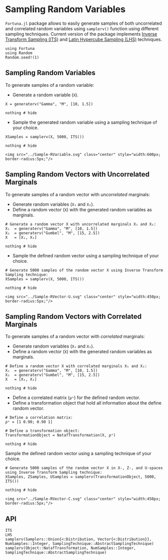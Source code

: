 # Sampling Random Variables

`Fortuna.jl` package allows to easily generate samples of both uncorrelated and correlated random variables using `samplerv()` function using different sampling techniques. Current version of the package implements [Inverse Transform Sampling (ITS)](https://en.wikipedia.org/wiki/Inverse_transform_sampling) and [Latin Hypercube Sampling (LHS)](https://en.wikipedia.org/wiki/Latin_hypercube_sampling) techniques.

```@setup 1
using Fortuna
using Random
Random.seed!(1)
```

## Sampling Random Variables

To generate samples of a random variable:

- Generate a random variable (`X`).

```@example 1
X = generaterv("Gamma", "M", [10, 1.5])

nothing # hide
```

- Sample the generated random variable using a sampling technique of your choice.

```@example 1
XSamples = samplerv(X, 5000, ITS())

nothing # hide
```

```@raw html
<img src="../Sample-RVariable.svg" class="center" style="width:600px; border-radius:5px;"/>
```

## Sampling Random Vectors with Uncorrelated Marginals

To generate samples of a random vector with *uncorrelated* marginals:

- Generate random variables (`X₁` and `X₂`).
- Define a random vector (`X`) with the generated random variables as marginals.

```@example 1
# Generate a random vector X with uncorrelated marginals X₁ and X₂:
X₁  = generaterv("Gamma", "M", [10, 1.5])
X₂  = generaterv("Gumbel", "M", [15, 2.5])
X   = [X₁, X₂]

nothing # hide
```

- Sample the defined random vector using a sampling technique of your choice.

```@example 1
# Generate 5000 samples of the random vector X using Inverse Transform Sampling technique:
XSamples = samplerv(X, 5000, ITS())

nothing # hide
```

```@raw html
<img src="../Sample-RVector-U.svg" class="center" style="width:450px; border-radius:5px;"/>
```

## Sampling Random Vectors with Correlated Marginals

To generate samples of a random vector with *correlated* marginals:

- Generate random variables (`X₁` and `X₂`).
- Define a random vector (`X`) with the generated random variables as marginals.

```@example 1
# Define a random vector X with correlated marginals X₁ and X₂:
X₁  = generaterv("Gamma", "M", [10, 1.5])
X₂  = generaterv("Gumbel", "M", [15, 2.5])
X   = [X₁, X₂]

nothing # hide
```

- Define a correlated matrix (`ρˣ`) for the defined random vector.
- Define a transformation object that hold all information about the define random vector.

```@example 1
# Define a correlation matrix:
ρˣ = [1 0.90; 0.90 1]

# Define a transformation object:
TransformationObject = NatafTransformation(X, ρˣ)

nothing # hide
```

Sample the defined random vector using a sampling technique of your choice.

```@example 1
# Generate 5000 samples of the random vector X in X-, Z-, and U-spaces using Inverse Transform Sampling technique:
XSamples, ZSamples, USamples = samplerv(TransformationObject, 5000, ITS())

nothing # hide
```

```@raw html
<img src="../Sample-RVector-C.svg" class="center" style="width:450px; border-radius:5px;"/>
```

## API

```@docs
ITS
LHS
samplerv(Samplers::Union{<:Distribution, Vector{<:Distribution}}, NumSamples::Integer, SamplingTechnique::AbstractSamplingTechnique)
samplerv(Object::NatafTransformation, NumSamples::Integer, SamplingTechnique::AbstractSamplingTechnique)
```